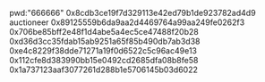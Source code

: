 pwd:"666666"
0x8cdb3ce19f7d329113e42ed79b1de923782ad4d9  auctioneer
0x89125559b6da9aa2d4469764a99aa249fe0262f3
0x706be85bff2e48f1d4abe5a4ec5ce47488f20b28
0xd36d3cc35fdab15ab9251a65f85b490db7ab3d38
0xe4c8229f38dde71271a19f0d6522c5c96ac49e13
0x112cfe8d383990bb15e0492cd2685dfa08b8fe58
0x1a737123aaf3077261d288b1e5706145b03d6022